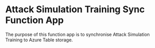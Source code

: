 # Attack Simulation Training Sync Function App

The purpose of this function app is to synchronise Attack Simulation Training to Azure Table storage.

